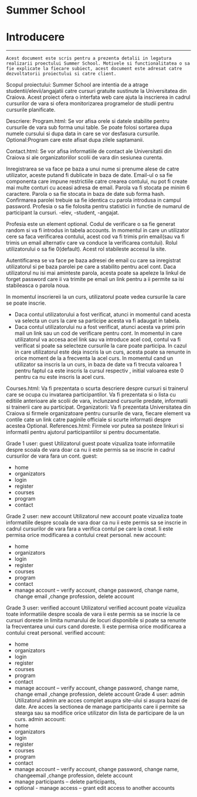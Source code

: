 # Summer School

# Introducere
-------------

	Acest document este scris pentru a prezenta detalii in legatura realizarii proectului Summer School. Motivele si functionalitatea o sa fie explicate la fiecare subiect, acest document este adresat catre dezvoltatorii proiectului si catre client.

Scopul proiectului:
	Summer School are intentia de a atrage studentii/elevii/angajatii catre cursuri gratuite sustinute la Universitatea din Craiova. Acest proiect ofera o interfata web care ajuta la inscrierea in cadrul cursurilor de vara si ofera monitorizarea programelor de studii pentru cursurile planificate.

Descriere:
Program.html:
	Se vor afisa orele si datele stabilite pentru cursurile de vara sub forma unui table. Se poate folosi sortarea dupa numele cursului si dupa data in care se vor desfasura cursurile.
	Optional:Program care este afisat dupa zilele saptamanii.

Contact.html:
	Se vor afisa informatiile de contact ale Universitatii din Craiova si ale organizatoriilor scolii de vara din sesiunea curenta.

Inregistrarea se va face pe baza a unui nume si prenume alese de catre utilizator, aceste putand fi dublicate in baza de date.
	Email-ul o sa fie componenta care impune restrictiile catre crearea contului, nu pot fi create mai multe conturi cu aceasi adresa de email.
	Parola va fi stocata pe minim 6 caractere. Parola o sa fie stocata in baza de date sub forma hash.
	Confirmarea parolei trebuie sa fie identica cu parola introdusa in campul password.
	Profesia o sa fie folosita pentru statistici in functie de numarul de participant la cursuri. -elev, -student, -angajat.
  
  Profesia este un element optional.
	Codul de verificare o sa fie generat random si va fi introdus in tabela accounts. In momentul in care un utilizator cere sa faca verificarea contului, acest cod va fi trimis prin email(sau va fi trimis un email alternativ care va conduce la verificarea contului).
	Rolul utilizatorului o sa fie 0(default). Acest rol stabileste accesul la site.

Autentificarea se va face pe baza adresei de email cu care sa inregistrat utilizatorul si pe baza parolei pe care a stabilito pentru acel cont.
	Daca utilizatorul nu isi mai aminteste parola, acesta poate sa apeleze la linkul de forget password care ii va trimite pe email un link pentru a ii permite sa isi stabileasca o parola noua.

In momentul inscriereii la un curs, utilizatorul poate vedea cursurile la care se poate inscrie. 
-	Daca contul utilizatorului a fost verificat, atunci in momentul cand acesta va selecta un curs la care sa participe acesta va fi adaugat in tabela.
-	Daca contul utilizatorului nu a fost verificat, atunci acesta va primi prin mail un link sau un cod de verificare pentru cont. In momentul in care utilizatorul va accesa acel link sau va introduce acel cod, contul va fi verificat si poate sa selecteze cursurile la care poate participa.
	In cazul in care utilizatorul este deja inscris la un curs, acesta poate sa renunte in orice moment de la a frecventa la acel curs.
	In momentul cand un utilizator sa inscris la un curs, in baza de date va fi trecuta valoarea 1 pentru faptul ca este inscris la cursul respectiv , initial valoarea este 0 pentru ca nu este inscris la acel curs.
  
  Courses.html:
	Va fi prezentata o scurta descriere despre cursuri si trainerul care se ocupa cu invatarea participantilor.
	Va fi prezentata si o lista cu editiile anterioare ale scolii de vara, inclunzand cursurile predate, informatii si trainerii care au participat.
Organizatorii:
	Va fi prezentata Universitatea din Craiova si firmele organizatoare pentru cursurile de vara, fiecare element va contile cate un link catre paginile officiale si scurte informatii despre acestea
Optional. References.html:
 	Firmele vor putea sa posteze linkuri si informatii pentru ajutorul participantiilor si pentru documentatie.
  
  Grade 1 user: guest
	Utilizatorul guest poate vizualiza toate informatiile despre scoala de vara doar ca nu ii este permis sa se inscrie in cadrul cursurilor de vara fara un cont.
guest:
-	home
-	organizators
-	login
-	register
-	courses
-	program
-	contact

Grade 2 user: new account
	Utilizatorul new account poate vizualiza toate informatiile despre scoala de vara doar ca nu ii este permis sa se inscrie in cadrul cursurilor de vara fara a verifica contul pe care la creat. Ii este permisa orice modificarea a contului creat personal.
new account:
-	home
-	organizators
-	login
-	register
-	courses
-	program
-	contact
-	manage account – verify account, change password, change name, change email ,change profession, delete account


Grade 3 user: verified account
	Utilizatorul verified account poate vizualiza toate informatiile despre scoala de vara ii este permis sa se inscrie la ce cursuri doreste in limita numarului de locuri disponibile si poate sa renunte la frecventarea unui curs cand doreste.
Ii este permisa orice modificarea a contului creat personal.
verified account:
-	home
-	organizators
-	login
-	register
-	courses
-	program
-	contact
-	manage account – verify account, change password, change name, change email ,change profession, delete account
Grade 4 user: admin
	Utilizatorul admin are acces complet asupra site-ului si asupra bazei de date. Are acces la sectionea de manage participants care ii permite sa stearga sau sa modifice orice utilizator din lista de participare de la un curs.
admin account:
-	home
-	organizators
-	login
-	register
-	courses
-	program
-	contact
-	manage account – verify account, change password, change name, changeemail ,change profession, delete account
-	manage participants – delete participants,
-	optional - manage access – grant edit access to another accounts


